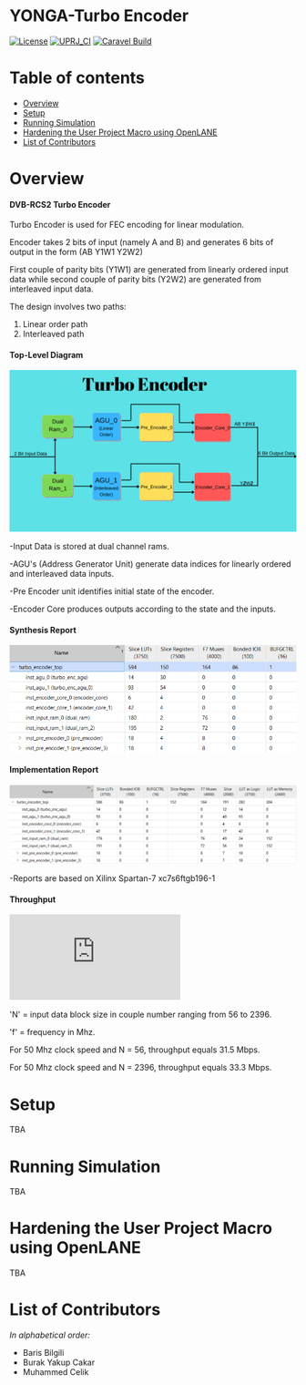 # YONGA-Turbo Encoder

[![License](https://img.shields.io/badge/License-Apache%202.0-blue.svg)](https://opensource.org/licenses/Apache-2.0) [![UPRJ_CI](https://github.com/efabless/caravel_project_example/actions/workflows/user_project_ci.yml/badge.svg)](https://github.com/efabless/caravel_project_example/actions/workflows/user_project_ci.yml) [![Caravel Build](https://github.com/efabless/caravel_project_example/actions/workflows/caravel_build.yml/badge.svg)](https://github.com/efabless/caravel_project_example/actions/workflows/caravel_build.yml)

Table of contents
=================

- [Overview](#overview)
- [Setup](#setup)
- [Running Simulation](#running-simulation)
- [Hardening the User Project Macro using OpenLANE](#hardening-the-user-project-macro-using-openlane)
- [List of Contributors](#list-of-contributors)

Overview
========
#### DVB-RCS2 Turbo Encoder

Turbo Encoder is used for FEC encoding for linear modulation.

Encoder takes 2 bits of input (namely A and B) and generates 6 bits of output in the form (AB Y1W1 Y2W2)

First couple of parity bits (Y1W1) are generated from linearly ordered input data while second couple of parity bits (Y2W2) are generated from interleaved input data.

The design involves two paths: 
1) Linear order path
2) Interleaved path

#### Top-Level Diagram
![alt text](docs/images/encoder_schematic.png)

-Input Data is stored at dual channel rams. 

-AGU's (Address Generator Unit) generate data indices for linearly ordered and interleaved data inputs.

-Pre Encoder unit identifies initial state of the encoder.

-Encoder Core produces outputs according to the state and the inputs.

#### Synthesis Report
![alt text](docs/images/synt_encoder.png)

#### Implementation Report
![alt text](docs/images/imp_encoder.png)

-Reports are based on Xilinx Spartan-7 xc7s6ftgb196-1


#### Throughput
![equation](http://www.sciweavers.org/tex2img.php?eq=%5Cfrac%7B2%2AN%7D%7B3%2AN%2B10%7D%20%2A%20f&bc=White&fc=Black&im=jpg&fs=12&ff=arev&edit=0)

'N' = input data block size in couple number ranging from 56 to 2396.

'f' = frequency in Mhz.

For 50 Mhz clock speed and N = 56, throughput equals 31.5 Mbps.

For 50 Mhz clock speed and N = 2396, throughput equals 33.3 Mbps.

Setup
========

TBA

Running Simulation
========

TBA

Hardening the User Project Macro using OpenLANE
========

TBA

List of Contributors
=================================

*In alphabetical order:*

- Baris Bilgili
- Burak Yakup Cakar
- Muhammed Celik
